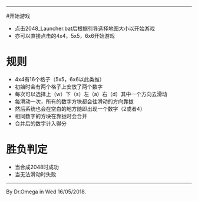 -------

#开始游戏

* 点击2048_Launcher.bat后根据引导选择地图大小以开始游戏
* 亦可以直接点击的4x4，5x5，6x6开始游戏

# 规则

* 4x4有16个格子（5x5，6x6以此类推）
* 初始时会有两个格子上安放了两个数字
* 每次可以选择上（w）下（s）左（a）右（d）其中一个方向去滑动
* 每滑动一次，所有的数字方块都会往滑动的方向靠拢
* 然后系统也会在空白的地方随即出现一个数字（2或者4）
* 相同数字的方块在靠拢时会合并
* 合并后的数字计入得分

# 胜负判定

* 当合成2048时成功
* 当无法滑动时失败

----

By Dr.Omega in  Wed  16/05/2018.